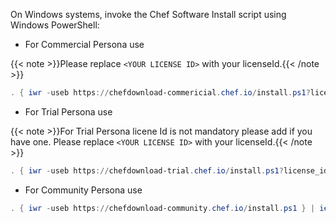 On Windows systems, invoke the Chef Software Install script using
Windows PowerShell:

- For Commercial Persona use

{{< note >}}Please replace `<YOUR LICENSE ID>` with your licenseId.{{< /note >}}

```powershell
. { iwr -useb https://chefdownload-commericial.chef.io/install.ps1?license_id=<YOUR LICENSE ID> } | iex; install
```

- For Trial Persona use

{{< note >}}For Trial Persona licene Id is not mandatory please add if you have one. Please replace `<YOUR LICENSE ID>` with your licenseId.{{< /note >}}

```powershell
. { iwr -useb https://chefdownload-trial.chef.io/install.ps1?license_id=<YOUR LICENSE ID> } | iex; install
```

- For Community Persona use

```powershell
. { iwr -useb https://chefdownload-community.chef.io/install.ps1 } | iex; install
```
